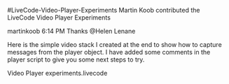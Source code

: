 #LiveCode-Video-Player-Experiments
Martin Koob contributed the  LiveCode Video Player Experiments

martinkoob  6:14 PM
Thanks @Helen Lenane

Here is the simple video stack I created at the end to show how to capture messages from the player object.  I have added some comments in the player script to give you some next steps to try.

Video Player experiments.livecode


